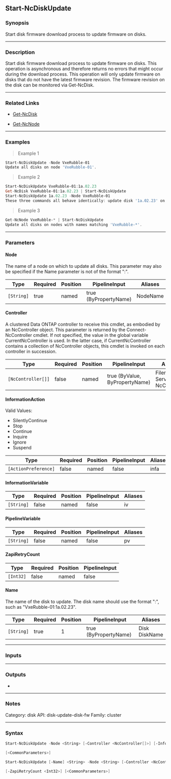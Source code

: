 Start-NcDiskUpdate
------------------

### Synopsis
Start disk firmware download process to update firmware on disks.

---

### Description

Start disk firmware download process to update firmware on disks.  This operation is asynchronous and therefore returns no errors that might occur during the download process.  This operation will only update firmware on disks that do not have the latest firmware revision.  The firmware revision on the disk can be monitored via Get-NcDisk.

---

### Related Links
* [Get-NcDisk](Get-NcDisk)

* [Get-NcNode](Get-NcNode)

---

### Examples
> Example 1

```PowerShell
Start-NcDiskUpdate -Node VxeRubble-01
Update all disks on node 'VxeRubble-01'.
```
> Example 2

```PowerShell
Start-NcDiskUpdate VxeRubble-01:1a.02.23
Get-NcDisk VxeRubble-01:1a.02.23 | Start-NcDiskUpdate
Start-NcDiskUpdate 1a.02.23 -Node VxeRubble-01
These three commands all behave identically: update disk '1a.02.23' on node 'VxeRubble-01'.
```
> Example 3

```PowerShell
Get-NcNode VxeRubble-* | Start-NcDiskUpdate
Update all disks on nodes with names matching 'VxeRubble-*'.
```

---

### Parameters
#### **Node**
The name of a node on which to update all disks.  This parameter may also be specified if the Name parameter is not of the format "<Node Name>:<Disk Name>".

|Type      |Required|Position|PipelineInput        |Aliases |
|----------|--------|--------|---------------------|--------|
|`[String]`|true    |named   |true (ByPropertyName)|NodeName|

#### **Controller**
A clustered Data ONTAP controller to receive this cmdlet, as embodied by an NcController object.  This parameter is returned by the Connect-NcController cmdlet.  If not specified, the value in the global variable CurrentNcController is used.  In the latter case, if CurrentNcController contains a collection of NcController objects, this cmdlet is invoked on each controller in succession.

|Type              |Required|Position|PipelineInput                 |Aliases                          |
|------------------|--------|--------|------------------------------|---------------------------------|
|`[NcController[]]`|false   |named   |true (ByValue, ByPropertyName)|Filer<br/>Server<br/>NcController|

#### **InformationAction**

Valid Values:

* SilentlyContinue
* Stop
* Continue
* Inquire
* Ignore
* Suspend

|Type                |Required|Position|PipelineInput|Aliases|
|--------------------|--------|--------|-------------|-------|
|`[ActionPreference]`|false   |named   |false        |infa   |

#### **InformationVariable**

|Type      |Required|Position|PipelineInput|Aliases|
|----------|--------|--------|-------------|-------|
|`[String]`|false   |named   |false        |iv     |

#### **PipelineVariable**

|Type      |Required|Position|PipelineInput|Aliases|
|----------|--------|--------|-------------|-------|
|`[String]`|false   |named   |false        |pv     |

#### **ZapiRetryCount**

|Type     |Required|Position|PipelineInput|
|---------|--------|--------|-------------|
|`[Int32]`|false   |named   |false        |

#### **Name**
The name of the disk to update.  The disk name should use the format "<Node Name>:<Disk Name>", such as "VxeRubble-01:1a.02.23".

|Type      |Required|Position|PipelineInput        |Aliases          |
|----------|--------|--------|---------------------|-----------------|
|`[String]`|true    |1       |true (ByPropertyName)|Disk<br/>DiskName|

---

### Inputs

---

### Outputs
* 

---

### Notes
Category: disk
API: disk-update-disk-fw
Family: cluster

---

### Syntax
```PowerShell
Start-NcDiskUpdate -Node <String> [-Controller <NcController[]>] [-InformationAction <ActionPreference>] [-InformationVariable <String>] [-PipelineVariable <String>] [-ZapiRetryCount <Int32>] 
```
```PowerShell
[<CommonParameters>]
```
```PowerShell
Start-NcDiskUpdate [-Name] <String> -Node <String> [-Controller <NcController[]>] [-InformationAction <ActionPreference>] [-InformationVariable <String>] [-PipelineVariable <String>] 
```
```PowerShell
[-ZapiRetryCount <Int32>] [<CommonParameters>]
```
